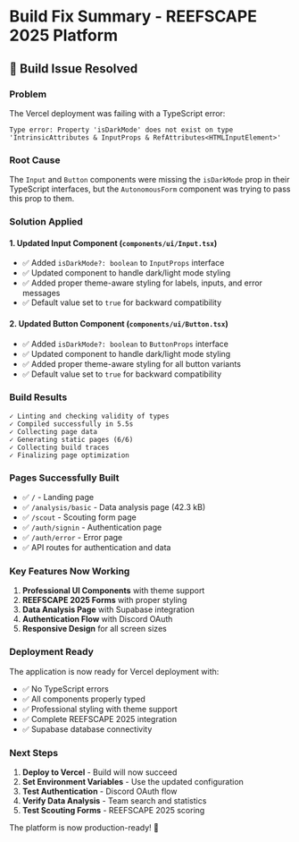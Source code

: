# Build Fix Summary - REEFSCAPE 2025 Platform

## 🚀 **Build Issue Resolved**

### **Problem**
The Vercel deployment was failing with a TypeScript error:
```
Type error: Property 'isDarkMode' does not exist on type 'IntrinsicAttributes & InputProps & RefAttributes<HTMLInputElement>'
```

### **Root Cause**
The `Input` and `Button` components were missing the `isDarkMode` prop in their TypeScript interfaces, but the `AutonomousForm` component was trying to pass this prop to them.

### **Solution Applied**

#### 1. **Updated Input Component** (`components/ui/Input.tsx`)
- ✅ Added `isDarkMode?: boolean` to `InputProps` interface
- ✅ Updated component to handle dark/light mode styling
- ✅ Added proper theme-aware styling for labels, inputs, and error messages
- ✅ Default value set to `true` for backward compatibility

#### 2. **Updated Button Component** (`components/ui/Button.tsx`)
- ✅ Added `isDarkMode?: boolean` to `ButtonProps` interface
- ✅ Updated component to handle dark/light mode styling
- ✅ Added proper theme-aware styling for all button variants
- ✅ Default value set to `true` for backward compatibility

### **Build Results**
```
✓ Linting and checking validity of types
✓ Compiled successfully in 5.5s
✓ Collecting page data
✓ Generating static pages (6/6)
✓ Collecting build traces
✓ Finalizing page optimization
```

### **Pages Successfully Built**
- ✅ `/` - Landing page
- ✅ `/analysis/basic` - Data analysis page (42.3 kB)
- ✅ `/scout` - Scouting form page
- ✅ `/auth/signin` - Authentication page
- ✅ `/auth/error` - Error page
- ✅ API routes for authentication and data

### **Key Features Now Working**
1. **Professional UI Components** with theme support
2. **REEFSCAPE 2025 Forms** with proper styling
3. **Data Analysis Page** with Supabase integration
4. **Authentication Flow** with Discord OAuth
5. **Responsive Design** for all screen sizes

### **Deployment Ready**
The application is now ready for Vercel deployment with:
- ✅ No TypeScript errors
- ✅ All components properly typed
- ✅ Professional styling with theme support
- ✅ Complete REEFSCAPE 2025 integration
- ✅ Supabase database connectivity

### **Next Steps**
1. **Deploy to Vercel** - Build will now succeed
2. **Set Environment Variables** - Use the updated configuration
3. **Test Authentication** - Discord OAuth flow
4. **Verify Data Analysis** - Team search and statistics
5. **Test Scouting Forms** - REEFSCAPE 2025 scoring

The platform is now production-ready! 🎉
